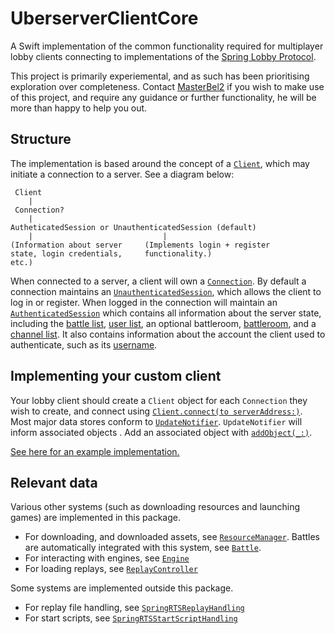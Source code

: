 # UberserverClientCore

A Swift implementation of the common functionality required for multiplayer lobby clients connecting to implementations of the [Spring Lobby Protocol](https://springrts.com/dl/LobbyProtocol/ProtocolDescription.html). 

This project is primarily experiemental, and as such has been prioritising exploration over completeness. Contact [MasterBel2](https://github.com/MasterBel2) if you wish to make use of this project, and require any guidance or further functionality, he will be more than happy to help you out.

## Structure

The implementation is based around the concept of a [`Client`](https://github.com/MasterBel2/UberserverClientCore/blob/master/Sources/UberserverClientCore/Application%20Structure/Client.swift), which may initiate a connection to a server. See a diagram below:

```
 Client
    |
 Connection?
    |
AutheticatedSession or UnauthenticatedSession (default)
    |                             |
(Information about server     (Implements login + register
state, login credentials,     functionality.)
etc.)
```

When connected to a server, a client will own a [`Connection`](https://github.com/MasterBel2/UberserverClientCore/blob/master/Sources/UberserverClientCore/Server/Connection.swift). By default a connection maintains an [`UnauthenticatedSession`](https://github.com/MasterBel2/UberserverClientCore/blob/master/Sources/UberserverClientCore/Account/UnauthenticatedSession.swift), which allows the client to log in or register. When logged in the connection will maintain an [`AuthenticatedSession`](https://github.com/MasterBel2/UberserverClientCore/blob/master/Sources/UberserverClientCore/Server%20State/AuthenticatedSession.swift) which contains all information about the server state, including the [battle list](https://github.com/MasterBel2/UberserverClientCore/blob/master/Sources/UberserverClientCore/Server%20State/AuthenticatedSession.swift#L50), [user list](https://github.com/MasterBel2/UberserverClientCore/blob/master/Sources/UberserverClientCore/Server%20State/AuthenticatedSession.swift#L48), an optional battleroom, [battleroom](https://github.com/MasterBel2/UberserverClientCore/blob/master/Sources/UberserverClientCore/Server%20State/AuthenticatedSession.swift#L53), and a [channel list](https://github.com/MasterBel2/UberserverClientCore/blob/master/Sources/UberserverClientCore/Server%20State/AuthenticatedSession.swift#L42). It also contains information about the account the client used to authenticate, such as its [username](https://github.com/MasterBel2/UberserverClientCore/blob/master/Sources/UberserverClientCore/Server%20State/AuthenticatedSession.swift#L35).

## Implementing your custom client

Your lobby client should create a `Client` object for each `Connection` they wish to create, and connect using [`Client.connect(to serverAddress:)`](https://github.com/MasterBel2/UberserverClientCore/blob/master/Sources/UberserverClientCore/Application%20Structure/Client.swift#L75). Most major data stores conform to [`UpdateNotifier`](https://github.com/MasterBel2/UberserverClientCore/blob/master/Sources/UberserverClientCore/Utility/UpdateNotifier.swift). `UpdateNotifier` will inform associated objects . Add an associated object with [`addObject(_:)`](https://github.com/MasterBel2/UberserverClientCore/blob/master/Sources/UberserverClientCore/Utility/UpdateNotifier.swift#L24).

[See here for an example implementation.](https://github.com/MasterBel2/BelieveAndRise)

## Relevant data

Various other systems (such as downloading resources and launching games) are implemented in this package.
- For downloading, and downloaded assets, see [`ResourceManager`](https://github.com/MasterBel2/UberserverClientCore/blob/master/Sources/UberserverClientCore/Resources/ResourceManager.swift). Battles are automatically integrated with this system, see [`Battle`](https://github.com/MasterBel2/UberserverClientCore/blob/master/Sources/UberserverClientCore/Server%20State/Battle.swift).
- For interacting with engines, see [`Engine`](https://github.com/MasterBel2/UberserverClientCore/blob/master/Sources/UberserverClientCore/Resources/Local/ArchiveLoader.swift#L105)
- For loading replays, see [`ReplayController`](https://github.com/MasterBel2/UberserverClientCore/blob/master/Sources/UberserverClientCore/Controllers/ReplayController.swift)

Some systems are implemented outside this package.
- For replay file handling, see [`SpringRTSReplayHandling`](https://github.com/MasterBel2/SpringRTSReplayHandling)
- For start scripts, see [`SpringRTSStartScriptHandling`](https://github.com/MasterBel2/SpringRTSStartScriptHandling)
